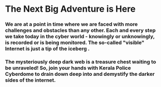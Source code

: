 # The Next Big Adventure is Here

### We are at a point in time where we are faced with more challenges and obstacles than any other. Each and every step we take today in the cyber world - knowingly or unknowingly, is recorded or is being monitored. The so-called "visible" Internet is just a tip of the iceberg .

### The mysteriously deep dark web is a treasure chest waiting to be unraveled! So, join your hands with Kerala Police Cyberdome to drain down deep into and demystify the darker sides of the internet. 
